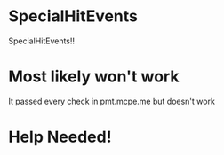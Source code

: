 # SpecialHitEvents
SpecialHitEvents!!

# Most likely won't work
It passed every check in pmt.mcpe.me but doesn't work

# Help Needed!
